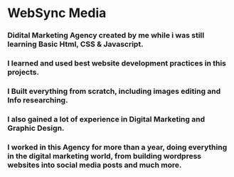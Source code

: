 # WebSync Media

### Didital Marketing Agency created by me while i was still learning Basic Html, CSS & Javascript.

### I learned and used best website development practices in this projects.

### I Built everything from scratch, including images editing and Info researching.

### I also gained a lot of experience in Digital Marketing and Graphic Design.

### I worked in this Agency for more than a year, doing everything in the digital marketing world, from building wordpress websites into social media posts and much more.
